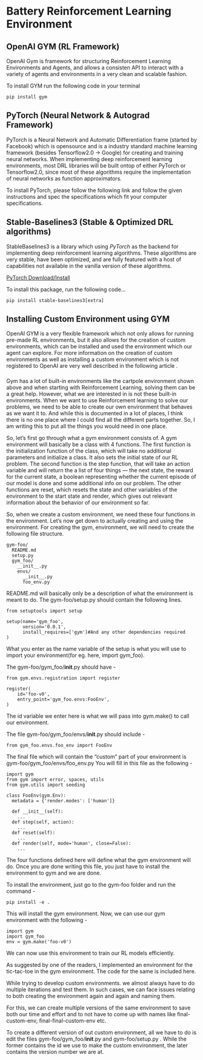 # Battery Reinforcement Learning Environment





## OpenAI GYM (RL Framework)

OpenAI Gym is framework for structuring Reinforcement Learning Environments and Agents, and allows a consisten API to interact with a variety of agents and environments in a very clean and scalable fashion.

To install GYM run the following code in your terminal
 ```
 pip install gym
 ```
 
 ## PyTorch (Neural Network & Autograd Framework)
 
 PyTorch is a Neural Network and Automatic Differentiation frame (started by Facebook) which is opensource and is a industry standard machine learning framework (besides Tensorflow2.0 -> Google) for creating and training neural networks. When implementing deep reinforcement learning environments, most DRL libraries will be built ontop of either PyTorch or Tensorflow2.0, since most of these algorithms require the implementation of neural networks as function approximators. 
 
 To install PyTorch, please follow the following link and follow the given instructions and spec the specifications which fit your computer specifications. 

## Stable-Baselines3 (Stable & Optimized DRL algorithms) 

StableBaselines3 is a library which using *PyTorch* as the backend for implementing deep reinforcement learning algorithms. These algorithms are very stable, have been optimized, and are fully featured with a host of capabilities not available in the vanilla version of these algorithms. 

[PyTorch Download/Install](https://pytorch.org/)

To install this package, run the following code... 

```
pip install stable-baselines3[extra]
```


## Installing Custom Environment using GYM 

OpenAI GYM is a very flexible framework which not only allows for running pre-made RL environments, but it also allows for the creation of custom environments, which can be installed and used the environment which our agent can explore. For more information on the creation of custom environments as well as installing a custom environment which is not registered to OpenAI are very well described in the following article . 

### 

Gym has a lot of built-in environments like the cartpole environment shown above and when starting with Reinforcement Learning, solving them can be a great help. However, what we are interested in is not these built-in environments. When we want to use Reinforcement learning to solve our problems, we need to be able to create our own environment that behaves as we want it to. And while this is documented in a lot of places, I think there is no one place where I could find all the different parts together. So, I am writing this to put all the things you would need in one place.

So, let’s first go through what a gym environment consists of. A gym environment will basically be a class with 4 functions. The first function is the initialization function of the class, which will take no additional parameters and initialize a class. It also sets the initial state of our RL problem. The second function is the step function, that will take an action variable and will return the a list of four things — the next state, the reward for the current state, a boolean representing whether the current episode of our model is done and some additional info on our problem. The other functions are reset, which resets the state and other variables of the environment to the start state and render, which gives out relevant information about the behavior of our environment so far.

So, when we create a custom environment, we need these four functions in the environment. Let’s now get down to actually creating and using the environment. For creating the gym, environment, we will need to create the following file structure.
```
gym-foo/
  README.md
  setup.py
  gym_foo/
    __init__.py
    envs/
      __init__.py
      foo_env.py
```
README.md will basically only be a description of what the environment is meant to do. The gym-foo/setup.py should contain the following lines.
```
from setuptools import setup

setup(name='gym_foo',
      version='0.0.1',
      install_requires=['gym']#And any other dependencies required
)
```
What you enter as the name variable of the setup is what you will use to import your environment(for eg. here, import gym_foo).

The gym-foo/gym_foo/__init__.py should have -
```
from gym.envs.registration import register

register(
    id='foo-v0',
    entry_point='gym_foo.envs:FooEnv',
)
```
The id variable we enter here is what we will pass into gym.make() to call our environment.

The file gym-foo/gym_foo/envs/__init__.py should include -
```
from gym_foo.envs.foo_env import FooEnv
```
The final file which will contain the “custom” part of your environment is gym-foo/gym_foo/envs/foo_env.py You will fill in this file as the following -
```
import gym
from gym import error, spaces, utils
from gym.utils import seeding

class FooEnv(gym.Env):
  metadata = {'render.modes': ['human']}

  def __init__(self):
    ...
  def step(self, action):
    ...
  def reset(self):
    ...
  def render(self, mode='human', close=False):
    ...
```
The four functions defined here will define what the gym environment will do. Once you are done writing this file, you just have to install the environment to gym and we are done.

To install the environment, just go to the gym-foo folder and run the command -
```
pip install -e .
```
This will install the gym environment. Now, we can use our gym environment with the following -
```
import gym
import gym_foo
env = gym.make('foo-v0')
```
We can now use this environment to train our RL models efficiently.

As suggested by one of the readers, I implemented an environment for the tic-tac-toe in the gym environment. The code for the same is included here.

While trying to develop custom environments. we almost always have to do multiple iterations and test them. In such cases, we can face issues relating to both creating the environment again and again and naming them.

For this, we can create multiple versions of the same environment to save both our time and effort and to not have to come up with names like final-custom-env, final-final-custom-env etc.

To create a different version of out custom environment, all we have to do is edit the files gym-foo/gym_foo/__init__.py and gym-foo/setup.py . While the former contains the id we use to make the custom environment, the later contains the version number we are at.
